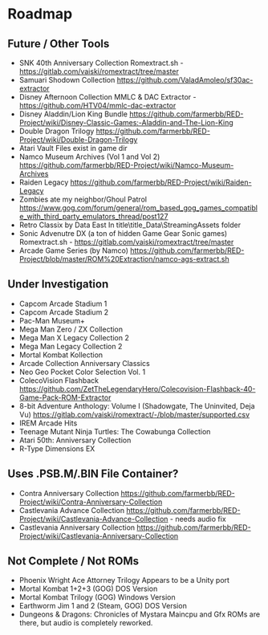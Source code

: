# Roadmap

## Future / Other Tools
- SNK 40th Anniversary Collection
  Romextract.sh - https://gitlab.com/vaiski/romextract/tree/master
- Samuari Shodown Collection
  https://github.com/ValadAmoleo/sf30ac-extractor
- Disney Afternoon Collection
  MMLC & DAC Extractor - https://github.com/HTV04/mmlc-dac-extractor
- Disney Aladdin/Lion King Bundle
  https://github.com/farmerbb/RED-Project/wiki/Disney-Classic-Games:-Aladdin-and-The-Lion-King
- Double Dragon Trilogy
  https://github.com/farmerbb/RED-Project/wiki/Double-Dragon-Trilogy
- Atari Vault
  Files exist in game dir
- Namco Museum Archives (Vol 1 and Vol 2)
  https://github.com/farmerbb/RED-Project/wiki/Namco-Museum-Archives
- Raiden Legacy
  https://github.com/farmerbb/RED-Project/wiki/Raiden-Legacy
- Zombies ate my neighbor/Ghoul Patrol
  https://www.gog.com/forum/general/rom_based_gog_games_compatible_with_third_party_emulators_thread/post127
- Retro Classix by Data East
  In title\title_Data\StreamingAssets folder
- Sonic Advenutre DX (a ton of hidden Game Gear Sonic games)
  Romextract.sh - https://gitlab.com/vaiski/romextract/tree/master
- Arcade Game Series (by Namco)
  https://github.com/farmerbb/RED-Project/blob/master/ROM%20Extraction/namco-ags-extract.sh

## Under Investigation
- Capcom Arcade Stadium 1
- Capcom Arcade Stadium 2
- Pac-Man Museum+
- Mega Man Zero / ZX Collection
- Mega Man X Legacy Collection 2
- Mega Man Legacy Collection 2
- Mortal Kombat Kollection
- Arcade Collection Anniversary Classics
- Neo Geo Pocket Color Selection Vol. 1
- ColecoVision Flashback
  https://github.com/ZetTheLegendaryHero/Colecovision-Flashback-40-Game-Pack-ROM-Extractor
- 8-bit Adventure Anthology: Volume I	(Shadowgate, The Uninvited, Deja Vu)
  https://gitlab.com/vaiski/romextract/-/blob/master/supported.csv
- IREM Arcade Hits
- Teenage Mutant Ninja Turtles: The Cowabunga Collection
- Atari 50th: Anniversary Collection
- R-Type Dimensions EX

## Uses .PSB.M/.BIN File Container?
- Contra Anniversary Collection
  https://github.com/farmerbb/RED-Project/wiki/Contra-Anniversary-Collection
- Castlevania Advance Collection
  https://github.com/farmerbb/RED-Project/wiki/Castlevania-Advance-Collection - needs audio fix
- Castlevania Anniversary Collection
  https://github.com/farmerbb/RED-Project/wiki/Castlevania-Anniversary-Collection


## Not Complete / Not ROMs
- Phoenix Wright Ace Attorney Trilogy
  Appears to be a Unity port
- Mortal Kombat 1+2+3 (GOG)
  DOS Version
- Mortal Kombat Trilogy (GOG)
  Windows Version
- Earthworm Jim 1 and 2 (Steam, GOG)
  DOS Version
- Dungeons & Dragons: Chronicles of Mystara
  Maincpu and Gfx ROMs are there, but audio is completely reworked.

